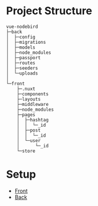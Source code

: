 # Project Structure
```
vue-nodebird
├─back
│  ├─config
│  ├─migrations
│  ├─models
│  ├─node_modules
│  ├─passport
│  ├─routes
│  ├─seeders
│  └─uploads
│          
└─front
    ├─.nuxt
    ├─components 
    ├─layouts
    ├─middleware
    ├─node_modules
    ├─pages
    │  ├─hashtag
    │  │  └─_id      
    │  ├─post
    │  │  └─_id
    │  └─user
    │      └─_id   
    └─store
```

# Setup
- [Front](front/front.md)
- [Back](back/back.md)